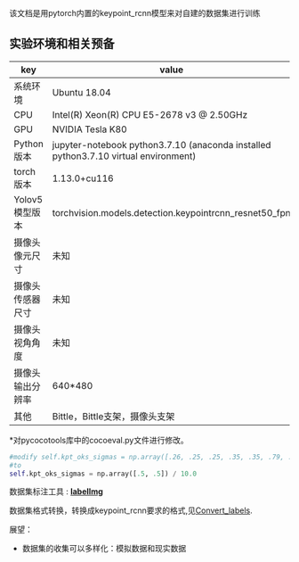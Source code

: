 该文档是用pytorch内置的keypoint_rcnn模型来对自建的数据集进行训练

## 实验环境和相关预备
|key|value|
|----------|----------|
|系统环境|Ubuntu 18.04|
|CPU|Intel(R) Xeon(R) CPU E5-2678 v3 @ 2.50GHz|
|GPU|NVIDIA Tesla K80|
|Python版本|jupyter-notebook python3.7.10 (anaconda installed python3.7.10 virtual environment)|
|torch版本|1.13.0+cu116|
|Yolov5模型版本|torchvision.models.detection.keypointrcnn_resnet50_fpn|
|摄像头像元尺寸|未知|
|摄像头传感器尺寸|未知|
|摄像头视角角度|未知|
|摄像头输出分辨率|640*480|
|其他|Bittle，Bittle支架，摄像头支架|

*对pycocotools库中的cocoeval.py文件进行修改。
```python
#modify self.kpt_oks_sigmas = np.array([.26, .25, .25, .35, .35, .79, .79, .72, .72, .62,.62, 1.07, 1.07, .87, .87, .89, .89])/10.0
#to
self.kpt_oks_sigmas = np.array([.5, .5]) / 10.0
```

数据集标注工具 : [**labelImg**](https://github.com/heartexlabs/labelImg)

数据集格式转换，转换成keypoint_rcnn要求的格式,见[Convert_labels](./Convert_labels.ipynb).

展望：
* 数据集的收集可以多样化：模拟数据和现实数据